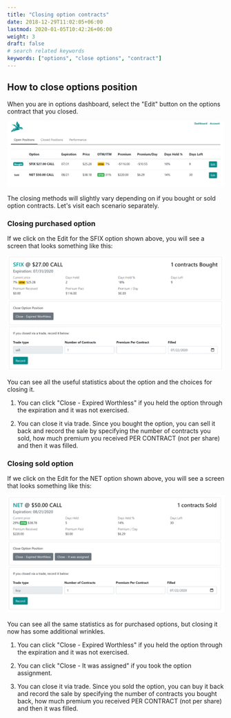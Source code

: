 ```yaml
---
title: "Closing option contracts"
date: 2018-12-29T11:02:05+06:00
lastmod: 2020-01-05T10:42:26+06:00
weight: 3
draft: false
# search related keywords
keywords: ["options", "close options", "contract"]
---
```


## How to close options position

When you are in options dashboard, select the "Edit" button on the options contract that you closed.

![dashboard](optionsdashboard.png "image")

The closing methods will slightly vary depending on if you bought or sold option contracts. Let's visit each scenario separately.

### Closing purchased option

If we click on the Edit for the SFIX option shown above, you will see a screen that looks something like this:

![sfix](closingbought.png "image")

You can see all the useful statistics about the option and the choices for closing it.

1. You can click "Close - Expired Worthless" if you held the option through the expiration and it was not exercised.

2. You can close it via trade. Since you bought the option, you can sell it back and record the sale by specifying the number of contracts you sold, how much premium you received PER CONTRACT (not per share) and then it was filled.

### Closing sold option

If we click on the Edit for the NET option shown above, you will see a screen that looks something like this:

![sfix](closingsold.png "image")

You can see all the same statistics as for purchased options, but closing it now has some additional wrinkles.

1. You can click "Close - Expired Worthless" if you held the option through the expiration and it was not exercised.

2. You  can click "Close - It was assigned" if you took the option assignment.

3. You can close it via trade. Since you sold the option, you can buy it back and record the sale by specifying the number of contracts you bought back, how much premium you received PER CONTRACT (not per share) and then it was filled.